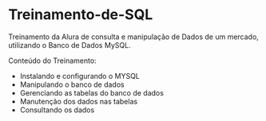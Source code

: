 # Treinamento-de-SQL


Treinamento da Alura de consulta e manipulação de Dados de um mercado, utilizando o Banco de Dados MySQL.

Conteúdo do Treinamento:

- Instalando e configurando o MYSQL
- Manipulando o banco de dados
- Gerenciando as tabelas do banco de dados
- Manutenção dos dados nas tabelas
- Consultando os dados
